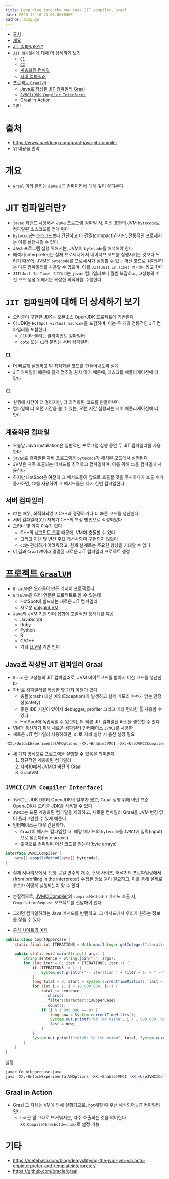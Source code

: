 ```yaml
---
title: Deep dive into the new java JIT compiler, Graal
date: 2020-12-18 23:07:00+0900
author: aimpugn
---
```


- [출처](#출처)
- [개요](#개요)
- [JIT 컴파일러란?](#jit-컴파일러란)
- [`JIT 컴파일러`에 대해 더 상세하기 보기](#jit-컴파일러에-대해-더-상세하기-보기)
    - [`C1`](#c1)
    - [`C2`](#c2)
  - [계층화된 컴파일](#계층화된-컴파일)
  - [서버 컴파일러](#서버-컴파일러)
- [프로젝트 `GraalVM`](#프로젝트-graalvm)
  - [Java로 작성된 JIT 컴파일러 Graal](#java로-작성된-jit-컴파일러-graal)
  - [`JVMCI(JVM Compiler Interface)`](#jvmcijvm-compiler-interface)
  - [Graal in Action](#graal-in-action)
- [기타](#기타)

# 출처

- <https://www.baeldung.com/graal-java-jit-compiler>
- 위 내용을 번역

# 개요

- [`Graal`](https://github.com/oracle/graal) 이라 불리는 Java JIT 컴파이러에 대해 깊이 살펴본다

# JIT 컴파일러란?

- `javac` 커맨드 사용해서 Java 프로그램 컴파일 시, 이진 표현의 JVM `bytecode`로 컴파일된 소스코드를 얻게 된다
- `bytecode`는 소스코드보다 간단하고 더 간결(compact)하지만, 전통적인 프로세서는 이를 실행시킬 수 없다
- Java 프로그램 실행 위해서는, JVM이 `bytecode`를 해석해야 한다
- 해석기(interpreter)는 실제 프로세서에서 네이티브 코드를 실행시키는 것보다 느리기 때문에, JVM은 `bytecode`를 프로세서가 실행할 수 있는 머신 코드로 컴파일하는 다른 컴파일러를 사용할 수 있으며, 이를 `JIT(Just In Time) 컴파일러`라고 한다
- `JIT(Just In Time) 컴파일러`는 `javac` 컴파일러보다 훨씬 복잡하고, 고성능의 머신 코드 생성 위해서는 복잡한 최적화를 수행한다

# `JIT 컴파일러`에 대해 더 상세하기 보기

- 오라클이 구현한 JDK는 오픈소스 OpenJDK 프로젝트에 기반한다
- 이 JDK는 `HotSpot virtual machine`을 포함하며, 이는 두 개의 전통적인 JIT 컴파일러를 포함한다
  - `C1`이라 불리는 클라이언트 컴파일러
  - `opto` 또는 `C2`라 불리는 서버 컴파일러

### `C1`

- 더 빠르게 실행하고 덜 최적화된 코드를 만들어내도록 설계
- JIT 커파일러 떄문에 길게 멈추길 원치 않기 때문에, 데스크톱 애플리케이션에 더 맞다

### `C2`

- 실행헤 시간이 더 걸리지만, 더 최적화된 코드를 만들어낸다
- 컴파일에 더 오랜 시간을 쓸 수 있는, 오랜 시간 실행되는 서버 애플리케이션에 더 맞다

## 계층화된 컴파일

- 오늘날 Java installation은 일반적인 프로그램 실행 동안 두 JIT 컴파일러를 사용한다
- `javac`로 컴파일된 자바 프로그램은 `bytecode`가 해석된 모드에서 실행된다
- JVM은 자주 호출되는 메서드를 추적하고 컴파일하며, 이를 위해 `C1`을 컴파일에 사용한다
- 하지만 HotSpot은 여전히 그 메서드들이 앞으로 호출될 것을 주시하다가 호출 수가 증가하면, `C2`를 사용하여 그 메서드들은 다시 한번 컴파일한다

## 서버 컴파일러

- `C2`는 매우, 최적화되었고 C++과 경쟁하거나 더 빠른 코드를 생산한다
- 서버 컴파일러(`C2`) 자체가 C++의 특정 방언으로 작성되었다
- 그러나 몇 가지 이슈가 있다
  - C++의 [세그먼트 오류](https://kb.iu.edu/d/aqsj) 때문에, VM이 충돌할 수 있다
  - 그리고 지난 몇 년간 주요 개선사항이 구현되지 않았다
  - `C2`는 관리하기 어려워졌고, 현재 설계로는 주요한 향상을 기대할 수 없다
- 이 결과 `GraalVM`이라 명명된 새로운 JIT 컴파일러 프로젝트 생성

# [프로젝트 `GraalVM`](https://www.graalvm.org/)

- `GraalVM`은 오라클이 만든 리서치 프로젝트다
- `GraalVM`을 여러 연결된 프로젝트로 볼 수 있는데
  - HotSpot에 빌드되는 새로운 JIT 컴파일러
  - 새로운 [polyglot VM](https://www.graalvm.org/reference-manual/polyglot-programming/)
- Java와 JVM 기반 언어 집합에 포괄적인 생태계를 제공
  - JavaScript
  - Ruby
  - Python
  - R
  - C/C++
  - 기타 [LLVM](https://ko.wikipedia.org/wiki/LLVM) 기반 언어

## Java로 작성된 JIT 컴파일러 Graal

- `Graal`은 고성능의 JIT 컴파일러로, JVM 바이트코드를 받아서 머신 코드를 생산한다
- 자바로 컴파일러를 작성한 몇 가지 이점이 있다
  - 충돌(crash) 대신 예외(Exception)가 발생하고 실제 메모리 누수가 없는 안정성(safety)
  - 좋은 IDE 지원이 있어서 debugger, profiler 그리고 기타 편리한 툴 사용할 수 있다
  - HotSpot에 독립적일 수 있으며, 더 빠른 JIT 컴파일된 버전을 생산할 수 있다
- VM과 통신하기 위해 새로운 컴파일러 인터페이스 [`JVMCI`](https://openjdk.java.net/jeps/243)를 사용한
- 새로운 JIT 컴파일러 사용하려면, cli로 자바 실행 시 옵션 설정 필요

```s
-XX:+UnlockExperimentalVMOptions -XX:+EnableJVMCI -XX:+UseJVMCICompiler
```

- 세 가지 방식으로 프로그램을 실행할 수 있음을 의미한다
  1. 정규적인 계층화된 컴파일러
  2. 자바10에서 JVMCI 버전의 Graal
  3. GraalVM

## `JVMCI(JVM Compiler Interface)`

- `JVMCI`는 JDK 9부터 OpenJDK의 일부가 됐고, Graal 실행 위해 어떤 표준 OpenJDK나 오라클 JDK를 사용할 수 있다
- `JVMCI`는 표준 계층화된 컴파일을 제외하고, 새로운 컴파일러 Graal을 JVM 변경 없이 플러그인할 수 있게 해준다
- 인터페이스는 매우 간단하다.
  - `Graal`이 메서드 컴파일할 때, 해당 메서드의 `bytecode`를 `JVMCI`에 입력(input)으로 넘긴다(byte arrays)
  - 출력으로 컴파일된 머신 코드를 얻는다(byte arrays)

```java
interface JVMCICompiler {
    byte[] compileMethod(byte[] bytecode);
}
```

- 실제 시나리오에서, 보통 로컬 변수의 개수, 스택 사이즈, 해석기의 프로파일링에서(from profiling in the interpreter) 수집된 정보 등이 필요하고, 이를 통해 실제로 코드가 어떻게 실행되는지 알 수 있다
- 본질적으로, [JVMCICompiler](https://github.com/md-5/OpenJDK/blob/master/src/jdk.internal.vm.ci/share/classes/jdk.vm.ci.runtime/src/jdk/vm/ci/runtime/JVMCICompiler.java)의 `compileMethod()` 메서드 호출 시, `CompilationRequest` 오브젝트를 전달해야 한다
- 그러면 컴파일하려는 Java 메서드를 반환하고, 그 메서드에서 우리가 원하는 정보를 찾을 수 있다

- [공식 사이트의 예제](https://www.graalvm.org/examples/java-performance-examples/)

```java
public class CountUppercase {
    static final int ITERATIONS = Math.max(Integer.getInteger("iterations", 1), 1);

    public static void main(String[] args) {
        String sentence = String.join(" ", args);
        for (int iter = 0; iter < ITERATIONS; iter++) {
            if (ITERATIONS != 1) {
                System.out.println("-- iteration " + (iter + 1) + " --");
            }
            long total = 0, start = System.currentTimeMillis(), last = start;
            for (int i = 1; i < 10_000_000; i++) {
                total += sentence
                  .chars()
                  .filter(Character::isUpperCase)
                  .count();
                if (i % 1_000_000 == 0) {
                    long now = System.currentTimeMillis();
                    System.out.printf("%d (%d ms)%n", i / 1_000_000, now - last);
                    last = now;
                }
            }
            System.out.printf("total: %d (%d ms)%n", total, System.currentTimeMillis() - start);
        }
    }
}
```

실행

```s
javac CountUppercase.java
java -XX:+UnlockExperimentalVMOptions -XX:+EnableJVMCI -XX:+UseJVMCICompiler
```

## Graal in Action

- Graal 그 자체는 VM에 의해 실행되므로, [`hot`](https://stackoverflow.com/a/30855298)해질 때 우선 해석되어 JIT 컴파일러된다
  - `hot`은 말 그대로 뜨거워지는, 자주 호출되는 것을 의미한다. `-XX:CompileThreshold=<num>`로 설정 가능

# 기타

- <https://metebalci.com/blog/demystifying-the-jvm-jvm-variants-cppinterpreter-and-templateinterpreter/>
- <https://github.com/oracle/graal>
